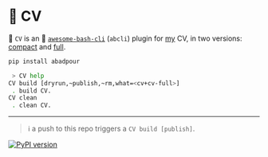 # 📜 CV

📜 `CV` is an 🚀 [`awesome-bash-cli`](https://github.com/kamangir/awesome-bash-cli) (`abcli`) plugin for [my](https://abadpour.com/) CV, in two versions: [compact](https://abadpour-com.s3.ca-central-1.amazonaws.com/cv/arash-abadpour-resume.pdf) and [full](https://abadpour-com.s3.ca-central-1.amazonaws.com/cv/arash-abadpour-resume-full.pdf).

```bash
pip install abadpour
```

```bash
 > CV help
CV build [dryrun,~publish,~rm,what=<cv+cv-full>]
 . build CV.
CV clean
 . clean CV.
```

---

> ℹ️ a push to this repo triggers a `CV build [publish]`.

[![PyPI version](https://img.shields.io/pypi/v/abadpour.svg)](https://pypi.org/project/abadpour/)
